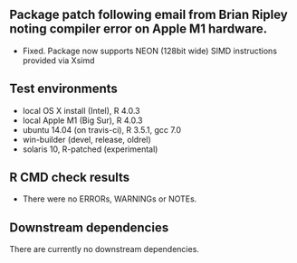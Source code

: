 ## Package patch following email from Brian Ripley noting compiler error on Apple M1 hardware.
* Fixed.  Package now supports NEON (128bit wide) SIMD instructions provided via Xsimd

## Test environments
* local OS X install (Intel), R 4.0.3
* local Apple M1 (Big Sur), R 4.0.3
* ubuntu 14.04 (on travis-ci), R 3.5.1, gcc 7.0
* win-builder (devel, release, oldrel)
* solaris 10, R-patched (experimental)

## R CMD check results
* There were no ERRORs, WARNINGs or NOTEs.

## Downstream dependencies
There are currently no downstream dependencies.
